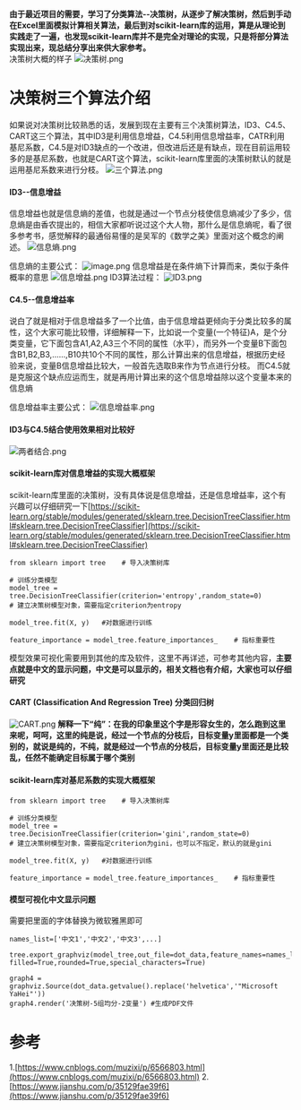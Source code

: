**由于最近项目的需要，学习了分类算法--决策树，从逐步了解决策树，然后到手动在Excel里面模拟计算相关算法，最后到对scikit-learn库的运用，算是从理论到实践走了一遍，也发现scikit-learn库并不是完全对理论的实现，只是将部分算法实现出来，现总结分享出来供大家参考。**
<br/>
决策树大概的样子
![决策树.png](https://upload-images.jianshu.io/upload_images/6641583-6e5d197c16d0fde7.png?imageMogr2/auto-orient/strip%7CimageView2/2/w/1240)

# 决策树三个算法介绍
如果说对决策树比较熟悉的话，发展到现在主要有三个决策树算法，ID3、C4.5、CART这三个算法，其中ID3是利用信息增益，C4.5利用信息增益率，CATR利用基尼系数，C4.5是对ID3缺点的一个改进，但改进后还是有缺点，现在目前运用较多的是基尼系数，也就是CART这个算法，scikit-learn库里面的决策树默认的就是运用基尼系数来进行分枝。
![三个算法.png](https://upload-images.jianshu.io/upload_images/6641583-2a306f00d9fb1340.png?imageMogr2/auto-orient/strip%7CimageView2/2/w/1240)

#### ID3--信息增益
信息增益也就是信息熵的差值，也就是通过一个节点分枝使信息熵减少了多少，信息熵是由香农提出的，相信大家都听说过这个大人物，那什么是信息熵呢，看了很多参考书，感觉解释的最通俗易懂的是吴军的《数学之美》里面对这个概念的阐述。
![信息熵.png](https://upload-images.jianshu.io/upload_images/6641583-39186eab939a5fc7.png?imageMogr2/auto-orient/strip%7CimageView2/2/w/1240)

信息熵的主要公式：
![image.png](https://upload-images.jianshu.io/upload_images/6641583-79799351e2cd3ded.png?imageMogr2/auto-orient/strip%7CimageView2/2/w/1240)
信息增益是在条件熵下计算而来，类似于条件概率的意思
![信息增益.png](https://upload-images.jianshu.io/upload_images/6641583-e365cf59fc1d8124.png?imageMogr2/auto-orient/strip%7CimageView2/2/w/1240)
ID3算法过程：
![ID3.png](https://upload-images.jianshu.io/upload_images/6641583-ae952dd58e971360.png?imageMogr2/auto-orient/strip%7CimageView2/2/w/1240)

#### C4.5--信息增益率
说白了就是相对于信息增益多了一个比值，由于信息增益更倾向于分类比较多的属性，这个大家可能比较懵，详细解释一下，比如说一个变量(一个特征)A，是个分类变量，它下面包含A1,A2,A3三个不同的属性（水平），而另外一个变量B下面包含B1,B2,B3,......,B10共10个不同的属性，那么计算出来的信息增益，根据历史经验来说，变量B信息增益比较大，一般首先选取B来作为节点进行分枝。
而C4.5就是克服这个缺点应运而生，就是再用计算出来的这个信息增益除以这个变量本来的信息熵

信息增益率主要公式：
![信息增益率.png](https://upload-images.jianshu.io/upload_images/6641583-7aa94af9d1505e38.png?imageMogr2/auto-orient/strip%7CimageView2/2/w/1240)
#### ID3与C4.5结合使用效果相对比较好
![两者结合.png](https://upload-images.jianshu.io/upload_images/6641583-c4e8bd945a97be35.png?imageMogr2/auto-orient/strip%7CimageView2/2/w/1240)

#### scikit-learn库对信息增益的实现大概框架
scikit-learn库里面的决策树，没有具体说是信息增益，还是信息增益率，这个有兴趣可以仔细研究一下[https://scikit-learn.org/stable/modules/generated/sklearn.tree.DecisionTreeClassifier.html#sklearn.tree.DecisionTreeClassifier](https://scikit-learn.org/stable/modules/generated/sklearn.tree.DecisionTreeClassifier.html#sklearn.tree.DecisionTreeClassifier)


```
from sklearn import tree    # 导入决策树库

# 训练分类模型
model_tree = tree.DecisionTreeClassifier(criterion='entropy',random_state=0)  
# 建立决策树模型对象，需要指定criterion为entropy

model_tree.fit(X, y)   #对数据进行训练

feature_importance = model_tree.feature_importances_    # 指标重要性
```
模型效果可视化需要用到其他的库及软件，这里不再详述，可参考其他内容，**主要点就是中文的显示问题，中文是可以显示的，相关文档也有介绍，大家也可以仔细研究**

#### CART (Classification And Regression Tree) 分类回归树
![CART.png](https://upload-images.jianshu.io/upload_images/6641583-cc1746b901358807.png?imageMogr2/auto-orient/strip%7CimageView2/2/w/1240)
**解释一下“纯”：在我的印象里这个字是形容女生的，怎么跑到这里来呢，呵呵，这里的纯是说，经过一个节点的分枝后，目标变量y里面都是一个类别的，就说是纯的，不纯，就是经过一个节点的分枝后，目标变量y里面还是比较乱，任然不能确定目标属于哪个类别**

#### scikit-learn库对基尼系数的实现大概框架
```
from sklearn import tree    # 导入决策树库

# 训练分类模型
model_tree = tree.DecisionTreeClassifier(criterion='gini',random_state=0)  
# 建立决策树模型对象，需要指定criterion为gini，也可以不指定，默认的就是gini

model_tree.fit(X, y)   #对数据进行训练

feature_importance = model_tree.feature_importances_    # 指标重要性
```
#### 模型可视化中文显示问题
需要把里面的字体替换为微软雅黑即可

```
names_list=['中文1','中文2','中文3',...]

tree.export_graphviz(model_tree,out_file=dot_data,feature_names=names_list, filled=True,rounded=True,special_characters=True)

graph4 = graphviz.Source(dot_data.getvalue().replace('helvetica','"Microsoft YaHei"'))
graph4.render('决策树-5组均分-2变量') #生成PDF文件
```
# 参考
1.[https://www.cnblogs.com/muzixi/p/6566803.html](https://www.cnblogs.com/muzixi/p/6566803.html)
2.[https://www.jianshu.com/p/35129fae39f6](https://www.jianshu.com/p/35129fae39f6)
